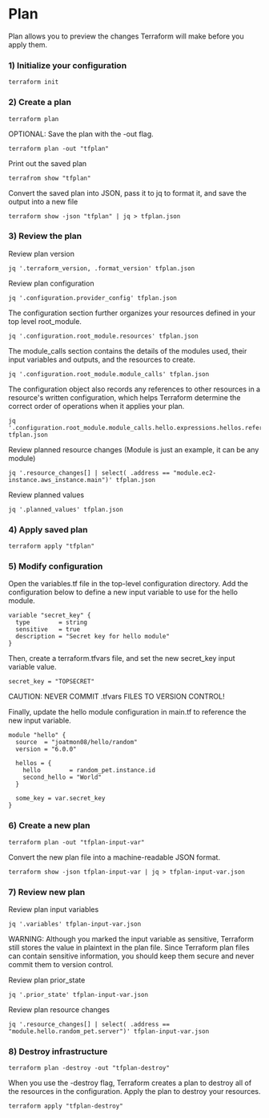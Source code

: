 # Plan

Plan allows you to preview the changes Terraform will make before you apply them.

### 1) Initialize your configuration

    terraform init

### 2) Create a plan

    terraform plan 
    
OPTIONAL: Save the plan with the -out flag. 

    terraform plan -out "tfplan" 

Print out the saved plan

    terrafrom show "tfplan"

Convert the saved plan into JSON, pass it to jq to format it, and save the output into a new file

    terraform show -json "tfplan" | jq > tfplan.json

### 3) Review the plan

Review plan version

    jq '.terraform_version, .format_version' tfplan.json

Review plan configuration

    jq '.configuration.provider_config' tfplan.json

The configuration section further organizes your resources defined in your top level root_module.

    jq '.configuration.root_module.resources' tfplan.json

The module_calls section contains the details of the modules used, their input variables and outputs, and the resources to create.

    jq '.configuration.root_module.module_calls' tfplan.json

The configuration object also records any references to other resources in a resource's written configuration, which helps Terraform determine the correct order of operations when it applies your plan.

    jq '.configuration.root_module.module_calls.hello.expressions.hellos.references' tfplan.json

Review planned resource changes (Module is just an example, it can be any module)

    jq '.resource_changes[] | select( .address == "module.ec2-instance.aws_instance.main")' tfplan.json

Review planned values

    jq '.planned_values' tfplan.json

### 4) Apply saved plan

    terraform apply "tfplan"

### 5) Modify configuration

Open the variables.tf file in the top-level configuration directory. Add the configuration below to define a new input variable to use for the hello module.

    variable "secret_key" {
      type        = string
      sensitive   = true
      description = "Secret key for hello module"
    }

Then, create a terraform.tfvars file, and set the new secret_key input variable value.

    secret_key = "TOPSECRET"


CAUTION: NEVER COMMIT .tfvars FILES TO VERSION CONTROL!

Finally, update the hello module configuration in main.tf to reference the new input variable.

    module "hello" {
      source  = "joatmon08/hello/random"
      version = "6.0.0"

      hellos = {
        hello        = random_pet.instance.id
        second_hello = "World"
      }

      some_key = var.secret_key
    }

### 6) Create a new plan

    terraform plan -out "tfplan-input-var"

Convert the new plan file into a machine-readable JSON format.

    terraform show -json tfplan-input-var | jq > tfplan-input-var.json

### 7) Review new plan

Review plan input variables

    jq '.variables' tfplan-input-var.json

WARNING: Although you marked the input variable as sensitive, Terraform still stores the value in plaintext in the plan file. Since Terraform plan files can contain sensitive information, you should keep them secure and never commit them to version control.

Review plan prior_state

    jq '.prior_state' tfplan-input-var.json

Review plan resource changes

    jq '.resource_changes[] | select( .address == "module.hello.random_pet.server")' tfplan-input-var.json

### 8) Destroy infrastructure

    terraform plan -destroy -out "tfplan-destroy"

When you use the -destroy flag, Terraform creates a plan to destroy all of the resources in the configuration. Apply the plan to destroy your resources.

    terraform apply "tfplan-destroy"
